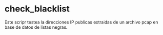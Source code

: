 # check_blacklist
 Este scripr testea la direcciones IP publicas extraidas de un archivo pcap en base de datos de listas negras.
